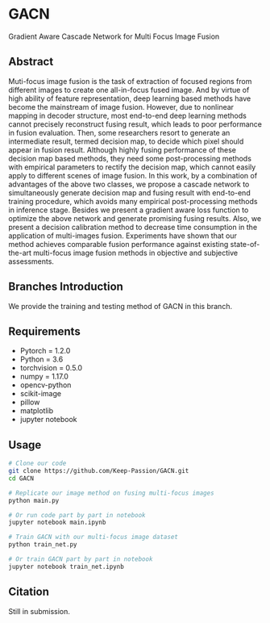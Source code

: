 # GACN
Gradient Aware Cascade Network for Multi Focus Image Fusion

## Abstract
Muti-focus image fusion is the task of extraction of focused regions from different images to create one all-in-focus fused image. And by virtue of high ability of feature representation, deep learning based methods have become the mainstream of image fusion. However, due to nonlinear mapping in decoder structure, most end-to-end deep learning methods cannot precisely reconstruct fusing result, which leads to poor performance in fusion evaluation. Then, some researchers resort to generate an intermediate result, termed decision map, to decide which pixel should appear in fusion result. Although highly fusing performance of these decision map based methods, they need some post-processing methods with empirical parameters to rectify the decision map, which cannot easily apply to different scenes of image fusion. In this work, by a combination of advantages of the above two classes, we propose a cascade network to simultaneously generate decision map and fusing result with end-to-end training procedure, which avoids many empirical post-processing methods in inference stage. Besides we present a gradient aware loss function to optimize the above network and generate promising fusing results. Also, we present a decision calibration method to decrease time consumption in the application of multi-images fusion. Experiments have shown that our method achieves comparable fusion performance against existing state-of-the-art multi-focus image fusion methods in objective and subjective assessments.

## Branches Introduction
We provide the training and testing method of GACN in this branch.  

## Requirements
- Pytorch = 1.2.0
- Python = 3.6
- torchvision = 0.5.0
- numpy = 1.17.0
- opencv-python
- scikit-image
- pillow
- matplotlib
- jupyter notebook

## Usage
```bash
# Clone our code
git clone https://github.com/Keep-Passion/GACN.git
cd GACN

# Replicate our image method on fusing multi-focus images
python main.py

# Or run code part by part in notebook
jupyter notebook main.ipynb

# Train GACN with our multi-focus image dataset
python train_net.py

# Or train GACN part by part in notebook
jupyter notebook train_net.ipynb

```

## Citation
Still in submission.